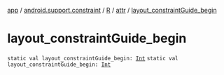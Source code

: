 [app](../../../index.md) / [android.support.constraint](../../index.md) / [R](../index.md) / [attr](index.md) / [layout_constraintGuide_begin](./layout_constraint-guide_begin.md)

# layout_constraintGuide_begin

`static val layout_constraintGuide_begin: `[`Int`](https://kotlinlang.org/api/latest/jvm/stdlib/kotlin/-int/index.html)
`static val layout_constraintGuide_begin: `[`Int`](https://kotlinlang.org/api/latest/jvm/stdlib/kotlin/-int/index.html)